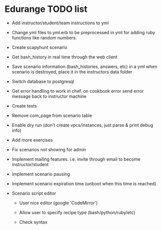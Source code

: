 # Edurange TODO list

- Add instructor/student/team instructions to yml

- Change yml files to yml.erb to be preprocessed in yml for adding ruby functions like random numbers.

- Create scapyhunt scenario

- Get bash_history in real time through the web client

- Save scenario information (bash_histories, answers, etc) in a yml when scenario is destroyed, place it in the instructors data folder

- Switch database to postgresql

- Get error handling to work in chef. on cookbook error send error message back to instructor machine

- Create tests

- Remove com_page from scenario table

- Enable dry run (don't create vpcs/instances, just parse & print debug info)

- Add more exercises

- Fix scenarios not showing for admin

- Implement mailing features. i.e. invite through email to become instructor/student

- Implement scenario pausing

- Implement scenario expiration time (unboot when this time is reached)

- Scenario script editor

  - User nice editor (google 'CodeMirror')

  - Allow user to specify recipe type (bash/python/ruby/etc)

  - Check syntax